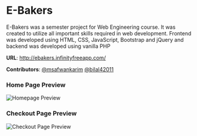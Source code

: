 # E-Bakers
E-Bakers was a semester project for Web Engineering course. It was created to utilize all important skills required in web development. 
Frontend was developed using HTML, CSS, JavaScript, Bootstrap and jQuery and backend was developed using vanilla PHP

**URL**: http://ebakers.infinityfreeapp.com/

**Contributors**: [@msafwankarim](https://github.com/msafwankarim) [@bilal42011](https://github.com/bilal42011)

### Home Page Preview

![Homepage Preview](https://user-images.githubusercontent.com/66724151/166112090-1939fb51-3e86-48da-ac18-ff2f6f6659b9.jpg)

### Checkout Page Preview

![Checkout Page Preview](https://user-images.githubusercontent.com/66724151/166112313-e12961ff-a996-4a07-adc7-eb5394448759.jpg)
